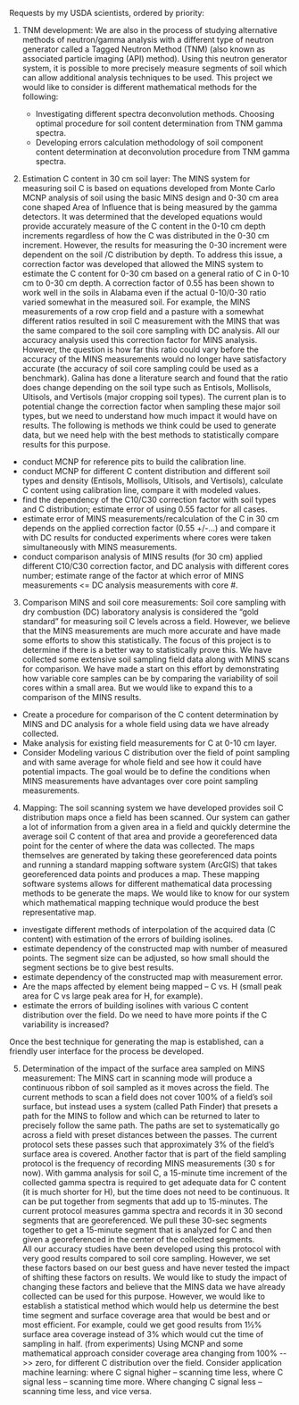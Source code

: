 Requests by my USDA scientists, ordered by priority:

1. TNM development:  We are also in the process of studying alternative methods of neutron/gamma analysis with a different type of neutron generator called a Tagged Neutron Method (TNM) (also known as associated particle imaging (API) method).  Using this neutron generator system, it is possible to more precisely measure segments of soil which can allow additional analysis techniques to be used.  This project we would like to consider is different mathematical methods for the following:  
    -	Investigating different spectra deconvolution methods. Choosing optimal procedure for soil content determination from TNM gamma spectra.
    -	Developing errors calculation methodology of soil component content determination at deconvolution procedure from TNM gamma spectra.	

2. Estimation C content in 30 cm soil layer: The MINS system for measuring soil C is based on equations developed from Monte Carlo MCNP analysis of soil using the basic MINS design and 0-30 cm area cone shaped Area of Influence that is being measured by the gamma detectors.  It was determined that the developed equations would provide accurately measure of the C content in the 0-10 cm depth increments regardless of how the C was distributed in the 0-30 cm increment.  However, the results for measuring the 0-30 increment were dependent on the soil /C distribution by depth.  To address this issue, a correction factor was developed that allowed the MINS system to estimate the C content for 0-30 cm based on a general ratio of C in 0-10 cm to 0-30 cm depth.  A correction factor of 0.55 has been shown to work well in the soils in Alabama even if the actual 0-10/0-30 ratio varied somewhat in the measured soil. For example, the MINS measurements of a row crop field and a pasture with a somewhat different ratios resulted in soil C measurement with the MINS that was the same compared to the soil core sampling with DC analysis.  All our accuracy analysis used this correction factor for MINS analysis.  However, the question is how far this ratio could vary before the accuracy of the MINS measurements would no longer have satisfactory accurate (the accuracy of soil core sampling could be used as a benchmark).  Galina has done a literature search and found that the ratio does change depending on the soil type such as Entisols, Mollisols, Ultisols, and Vertisols (major cropping soil types).  The current plan is to potential change the correction factor when sampling these major soil types, but we need to understand how much impact it would have on results.  The following is methods we think could be used to generate data, but we need help with the best methods to statistically compare results for this purpose.      
-	conduct MCNP for reference pits to build the calibration line.
-	conduct MCNP for different C content distribution and different soil types and density (Entisols, Mollisols, Ultisols, and Vertisols), calculate C content using calibration line, compare it with modeled values.
-	find the dependency of the C10/C30 correction factor with soil types and C distribution; estimate error of using 0.55 factor for all cases.
-	estimate error of MINS measurements/recalculation of the C in 30 cm depends on the applied correction factor (0.55 +/-…) and compare it with DC results for conducted experiments where cores were taken simultaneously with MINS measurements.
-	conduct comparison analysis of MINS results (for 30 cm) applied different C10/C30 correction factor, and DC analysis with different cores number; estimate range of the factor at which error of MINS measurements <= DC analysis measurements with core #.

3. Comparison MINS and soil core measurements: Soil core sampling with dry combustion (DC) laboratory analysis is considered the “gold standard” for measuring soil C levels across a field.  However, we believe that the MINS measurements are much more accurate and have made some efforts to show this statistically.  The focus of this project is to determine if there is a better way to statistically prove this.  We have collected some extensive soil sampling field data along with MINS scans for comparison.  We have made a start on this effort by demonstrating how variable core samples can be by comparing the variability of soil cores within a small area.  But we would like to expand this to a comparison of the MINS results.         
-	Create a procedure for comparison of the C content determination by MINS and DC analysis for a whole field using data we have already collected.  
-	Make analysis for existing field measurements for C at 0-10 cm layer.
-	Consider Modeling various C distribution over the field of point sampling and with same average for whole field and see how it could have potential impacts.  The goal would be to define the conditions when MINS measurements have advantages over core point sampling measurements.

4. Mapping:  The soil scanning system we have developed provides soil C distribution maps once a field has been scanned.  Our system can gather a lot of information from a given area in a field and quickly determine the average soil C content of that area and provide a georeferenced data point for the center of where the data was collected.  The maps themselves are generated by taking these georeferenced data points and running a standard mapping software system (ArcGIS) that takes georeferenced data points and produces a map.  These mapping software systems allows for different mathematical data processing methods to be generate the maps.  We would like to know for our system which mathematical mapping technique would produce the best representative map.  
-	investigate different methods of interpolation of the acquired data (C content) with estimation of the errors of building isolines.
-	estimate dependency of the constructed map with number of measured points.  The segment size can be adjusted, so how small should the segment sections be to give best results.  
-	estimate dependency of the constructed map with measurement error.
-	Are the maps affected by element being mapped – C vs. H (small peak area for C vs large peak area for H, for example).  
-	estimate the errors of building isolines with various C content distribution over the field.  Do we need to have more points if the C variability is increased?

Once the best technique for generating the map is established, can a friendly user interface for the process be developed.  

5. Determination of the impact of the surface area sampled on MINS measurement: The MINS cart in scanning mode will produce a continuous ribbon of soil sampled as it moves across the field.  The current methods to scan a field does not cover 100% of a field’s soil surface, but instead uses a system (called Path Finder) that presets a path for the MINS to follow and which can be returned to later to precisely follow the same path.  The paths are set to systematically go across a field with preset distances between the passes.  The current protocol sets these passes such that approximately 3% of the field’s surface area is covered.
    Another factor that is part of the field sampling protocol is the frequency of recording MINS measurements (30 s for now).  With gamma analysis for soil C, a 15-minute time increment of the collected gamma spectra is required to get adequate data for C content (it is much shorter for H), but the time does not need to be continuous.  It can be put together from segments that add up to 15-minutes.  The current protocol measures gamma spectra and records it in 30 second segments that are georeferenced.  We pull these 30-sec segments together to get a 15-minute segment that is analyzed for C and then given a georeferenced in the center of the collected segments.  
     All our accuracy studies have been developed using this protocol with very good results compared to soil core sampling.  However, we set these factors based on our best guess and have never tested the impact of shifting these factors on results.  We would like to study the impact of changing these factors and believe that the MINS data we have already collected can be used for this purpose.  However, we would like to establish a statistical method which would help us determine the best time segment and surface coverage area that would be best and or most efficient.  For example, could we get good results from 1½% surface area coverage instead of 3% which would cut the time of sampling in half. (from experiments)
    Using MCNP and some mathematical approach consider coverage area changing from 100% -->> zero, for different C distribution over the field.
     Consider application machine learning: where C signal higher – scanning time less, where C signal less – scanning time more. Where changing C signal less – scanning time less, and vice versa.